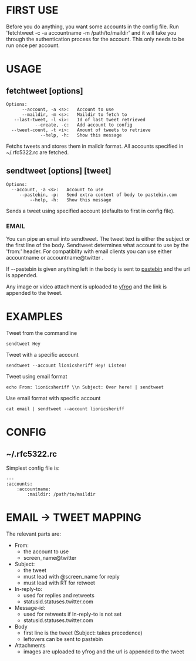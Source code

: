 FIRST USE
=========

Before you do anything, you want some accounts in the config file.  Run 'fetchtweet -c -a accountname -m /path/to/maildir' and it will take you through the authentication process for the account. This only needs to be run once per account.
    
USAGE
=====
## fetchtweet [options]

    Options:
          --account, -a <s>:   Account to use
          --maildir, -m <s>:   Maildir to fetch to
       --last-tweet, -l <i>:   Id of last tweet retrieved
               --create, -c:   Add account to config
      --tweet-count, -t <i>:   Amount of tweets to retrieve
                 --help, -h:   Show this message

Fetchs tweets and stores them in maildir format. All accounts specified in ~/.rfc5322.rc are fetched.
    
## sendtweet [options] [tweet]

    Options:
      --account, -a <s>:   Account to use
         --pastebin, -p:   Send extra content of body to pastebin.com
             --help, -h:   Show this message

Sends a tweet using specified account (defaults to first in config file).

### EMAIL

You can pipe an email into sendtweet. The tweet text is either the subject or the first line of the body. Sendtweet determines what account to use by the 'from:' header. For compatiblity with email clients you can use either accountname or accountname@twitter .

If --pastebin is given anything left in the body is sent to [pastebin](http://pastebin.com) and the url is appended.

Any image or video attachment is uploaded to [yfrog](http://yfrog.com) and the link is appended to the tweet.

EXAMPLES
========

Tweet from the commandline

    sendtweet Hey

Tweet with a specific account

    sendtweet --account lionicsheriff Hey! Listen!

Tweet using email format

    echo From: lionicsheriff \\n Subject: Over here! | sendtweet

Use email format with specific account

    cat email | sendtweet --account lionicsheriff

CONFIG
======

## ~/.rfc5322.rc
    
Simplest config file is:
    
    ---
    :accounts: 
        :accountname: 
            :maildir: /path/to/maildir
    
EMAIL -> TWEET MAPPING
======================

The relevant parts are:

* From:
    + the account to use
    + screen_name@twitter
* Subject: 
    + the tweet
    + must lead with @screen_name for reply
    + must lead with RT for retweet
* In-reply-to: 
    + used for replies and retweets
    + statusid.statuses.twitter.com
* Message-id: 
    + used for retweets if In-reply-to is not set
    + statusid.statuses.twitter.com
* Body
    + first line is the tweet (Subject: takes precedence)
    + leftovers can be sent to pastebin
* Attachments
    + images are uploaded to yfrog and the url is appended to the tweet
